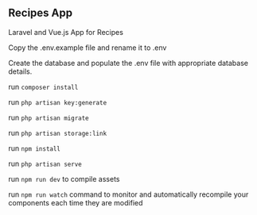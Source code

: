 ## Recipes App

Laravel and Vue.js App for Recipes

Copy the .env.example file and rename it to .env

Create the database and populate the .env file with appropriate database details.

run `composer install`

run `php artisan key:generate`

run `php artisan migrate`

run `php artisan storage:link`

run `npm install`

run `php artisan serve`

run `npm run dev` to compile assets

run `npm run watch` command to monitor and automatically recompile your components each time they are modified
